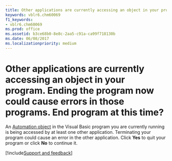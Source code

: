 ```yaml
---
title: Other applications are currently accessing an object in your program. Ending the program now could cause errors in those programs. End program at this time?
keywords: vblr6.chm60069
f1_keywords:
- vblr6.chm60069
ms.prod: office
ms.assetid: b3ce68b0-8e8c-2aa5-c91a-ca99f718130b
ms.date: 06/08/2017
ms.localizationpriority: medium
---
```



# Other applications are currently accessing an object in your program. Ending the program now could cause errors in those programs. End program at this time?

An [Automation object](../../Glossary/vbe-glossary.md#automation-object) in the Visual Basic program you are currently running is being accessed by at least one other application. Terminating your program could cause an error in the other application. Click **Yes** to quit your program or click **No** to continue it.

[!include[Support and feedback](~/includes/feedback-boilerplate.md)]